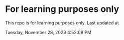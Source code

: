# For learning purposes only
This repo is for learning purposes only.
Last updated at

Tuesday, November 28, 2023 4:52:08 PM

